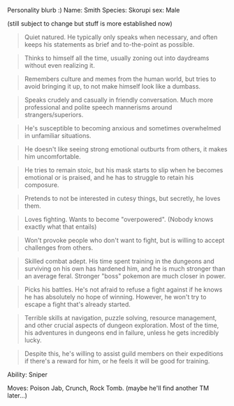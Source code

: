 Personality blurb :)
Name: Smith
Species: Skorupi
sex: Male

(still subject to change but stuff is more established now)

>Quiet natured. He typically only speaks when necessary, and often keeps his statements as brief and to-the-point as possible.

>Thinks to himself all the time, usually zoning out into daydreams without even realizing it. 

>Remembers culture and memes from the human world, but tries to avoid bringing it up, to not make himself look like a dumbass.

>Speaks crudely and casually in friendly conversation. Much more professional and polite speech mannerisms around strangers/superiors.

>He's susceptible to becoming anxious and sometimes overwhelmed in unfamiliar situations.

>He doesn't like seeing strong emotional outburts from others, it makes him uncomfortable.

>He tries to remain stoic, but his mask starts to slip when he becomes emotional or is praised, and he has to struggle to retain his composure. 

>Pretends to not be interested in cutesy things, but secretly, he loves them.

>Loves fighting. Wants to become "overpowered". (Nobody knows exactly what that entails)

>Won't provoke people who don't want to fight, but is willing to accept challenges from others.

>Skilled combat adept. His time spent training in the dungeons and surviving on his own has hardened him, and he is much stronger than an average feral. Stronger "boss" pokemon are much closer in power.

>Picks his battles. He's not afraid to refuse a fight against if he knows he has absolutely no hope of winning. However, he won't try to escape a fight that's already started.

>Terrible skills at navigation, puzzle solving, resource management, and other crucial aspects of dungeon exploration. Most of the time, his adventures in dungeons end in failure, unless he gets incredibly lucky.

>Despite this, he's willing to assist guild members on their expeditions if there's a reward for him, or he feels it will be good for training.

Ability: Sniper

Moves: Poison Jab, Crunch, Rock Tomb. (maybe he'll find another TM later...)